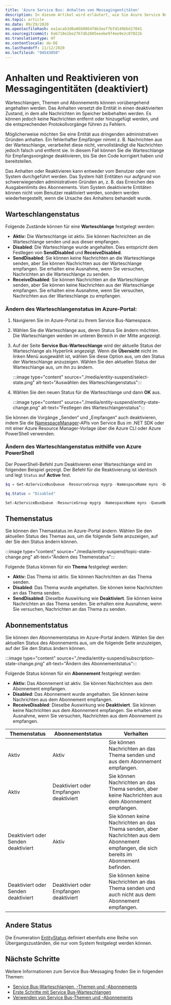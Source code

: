 ```yaml
---
title: 'Azure Service Bus: Anhalten von Messagingentitäten'
description: In diesem Artikel wird erläutert, wie Sie Azure Service Bus-Messagingentitäten (Warteschlangen, Themen und Abonnements) vorübergehend anhalten und reaktivieren.
ms.topic: article
ms.date: 09/29/2020
ms.openlocfilehash: ea1acab3d0a86b0064f8b3eef7bfd1496bd17041
ms.sourcegitcommit: 6ab718e1be2767db2605eeebe974ee9e2c07022b
ms.translationtype: HT
ms.contentlocale: de-DE
ms.lasthandoff: 11/12/2020
ms.locfileid: "94543050"
---
```

# <a name="suspend-and-reactivate-messaging-entities-disable"></a>Anhalten und Reaktivieren von Messagingentitäten (deaktiviert)

Warteschlangen, Themen und Abonnements können vorübergehend angehalten werden. Das Anhalten versetzt die Entität in einen deaktivierten Zustand, in dem alle Nachrichten im Speicher beibehalten werden. Es können jedoch keine Nachrichten entfernt oder hinzugefügt werden, und die entsprechenden Protokollvorgänge führen zu Fehlern.

Möglicherweise möchten Sie eine Entität aus dringenden administrativen Gründen anhalten. Ein fehlerhafter Empfänger nimmt z. B. Nachrichten aus der Warteschlange, verarbeitet diese nicht, vervollständigt die Nachrichten jedoch falsch und entfernt sie. In diesem Fall können Sie die Warteschlange für Empfangsvorgänge deaktivieren, bis Sie den Code korrigiert haben und bereitstellen. 

Das Anhalten oder Reaktivieren kann entweder vom Benutzer oder vom System durchgeführt werden. Das System hält Entitäten nur aufgrund von schwerwiegenden administrativen Gründen an, z. B. das Erreichen des Ausgabenlimits des Abonnements. Vom System deaktivierte Entitäten können nicht vom Benutzer reaktiviert werden, sondern werden wiederhergestellt, wenn die Ursache des Anhaltens behandelt wurde.

## <a name="queue-status"></a>Warteschlangenstatus 
Folgende Zustände können für eine **Warteschlange** festgelegt werden:

-   **Aktiv:** Die Warteschlange ist aktiv. Sie können Nachrichten an die Warteschlange senden und aus dieser empfangen. 
-   **Disabled**: Die Warteschlange wurde angehalten. Dies entspricht dem Festlegen von **SendDisabled** und **ReceiveDisabled**. 
-   **SendDisabled**: Sie können keine Nachrichten an die Warteschlange senden, aber Sie können Nachrichten aus der Warteschlange empfangen. Sie erhalten eine Ausnahme, wenn Sie versuchen, Nachrichten an die Warteschlange zu senden. 
-   **ReceiveDisabled**: Sie können Nachrichten an die Warteschlange senden, aber Sie können keine Nachrichten aus der Warteschlange empfangen. Sie erhalten eine Ausnahme, wenn Sie versuchen, Nachrichten aus der Warteschlange zu empfangen.


### <a name="change-the-queue-status-in-the-azure-portal"></a>Ändern des Warteschlangenstatus im Azure-Portal: 

1. Navigieren Sie im Azure-Portal zu Ihrem Service Bus-Namespace. 
1. Wählen Sie die Warteschlange aus, deren Status Sie ändern möchten. Die Warteschlangen werden im unteren Bereich in der Mitte angezeigt. 
1. Auf der Seite **Service Bus-Warteschlange** wird der aktuelle Status der Warteschlange als Hyperlink angezeigt. Wenn die **Übersicht** nicht im linken Menü ausgewählt ist, wählen Sie diese Option aus, um den Status der Warteschlange anzuzeigen. Wählen Sie den aktuellen Status der Warteschlange aus, um ihn zu ändern. 

    :::image type="content" source="./media/entity-suspend/select-state.png" alt-text="Auswählen des Warteschlangenstatus":::
4. Wählen Sie den neuen Status für die Warteschlange und dann **OK** aus. 

    :::image type="content" source="./media/entity-suspend/entity-state-change.png" alt-text="Festlegen des Warteschlangenstatus":::
    
Sie können die Vorgänge „Senden“ und „Empfangen“ auch deaktivieren, indem Sie die [NamespaceManager](/dotnet/api/microsoft.servicebus.namespacemanager)-APIs von Service Bus im .NET SDK oder mit einer Azure Resource Manager-Vorlage über die Azure CLI oder Azure PowerShell verwenden.

### <a name="change-the-queue-status-using-azure-powershell"></a>Ändern des Warteschlangenstatus mithilfe von Azure PowerShell
Der PowerShell-Befehl zum Deaktivieren einer Warteschlange wird im folgenden Beispiel gezeigt. Der Befehl für die Reaktivierung ist identisch und legt `Status` auf **Active** fest.

```powershell
$q = Get-AzServiceBusQueue -ResourceGroup mygrp -NamespaceName myns -QueueName myqueue

$q.Status = "Disabled"

Set-AzServiceBusQueue -ResourceGroup mygrp -NamespaceName myns -QueueName myqueue -QueueObj $q
```

## <a name="topic-status"></a>Themenstatus
Sie können den Themastatus im Azure-Portal ändern. Wählen Sie den aktuellen Status des Themas aus, um die folgende Seite anzuzeigen, auf der Sie den Status ändern können. 

:::image type="content" source="./media/entity-suspend/topic-state-change.png" alt-text="Ändern des Themenstatus":::

Folgende Status können für ein **Thema** festgelegt werden:
- **Aktiv:** Das Thema ist aktiv. Sie können Nachrichten an das Thema senden. 
- **Disabled**: Das Thema wurde angehalten. Sie können keine Nachrichten an das Thema senden. 
- **SendDisabled**: Dieselbe Auswirkung wie **Deaktiviert**. Sie können keine Nachrichten an das Thema senden. Sie erhalten eine Ausnahme, wenn Sie versuchen, Nachrichten an das Thema zu senden. 

## <a name="subscription-status"></a>Abonnementstatus
Sie können den Abonnementstatus im Azure-Portal ändern. Wählen Sie den aktuellen Status des Abonnements aus, um die folgende Seite anzuzeigen, auf der Sie den Status ändern können. 

:::image type="content" source="./media/entity-suspend/subscription-state-change.png" alt-text="Ändern des Abonnementstatus":::

Folgende Status können für ein **Abonnement** festgelegt werden:
- **Aktiv:** Das Abonnement ist aktiv. Sie können Nachrichten aus dem Abonnement empfangen.
- **Disabled**: Das Abonnement wurde angehalten. Sie können keine Nachrichten aus dem Abonnement empfangen. 
- **ReceiveDisabled**: Dieselbe Auswirkung wie **Deaktiviert**. Sie können keine Nachrichten aus dem Abonnement empfangen. Sie erhalten eine Ausnahme, wenn Sie versuchen, Nachrichten aus dem Abonnement zu empfangen.

| Themenstatus | Abonnementstatus | Verhalten | 
| ------------ | ------------------- | -------- | 
| Aktiv | Aktiv | Sie können Nachrichten an das Thema senden und aus dem Abonnement empfangen. | 
| Aktiv | Deaktiviert oder Empfangen deaktiviert | Sie können Nachrichten an das Thema senden, aber keine Nachrichten aus dem Abonnement empfangen. | 
| Deaktiviert oder Senden deaktiviert | Aktiv | Sie können keine Nachrichten an das Thema senden, aber Nachrichten aus dem Abonnement empfangen, die sich bereits im Abonnement befinden. | 
| Deaktiviert oder Senden deaktiviert | Deaktiviert oder Empfangen deaktiviert | Sie können keine Nachrichten an das Thema senden und auch nicht aus dem Abonnement empfangen. | 

## <a name="other-statuses"></a>Andere Status
Die Enumeration [EntityStatus](/dotnet/api/microsoft.servicebus.messaging.entitystatus) definiert ebenfalls eine Reihe von Übergangszuständen, die nur vom System festgelegt werden können. 


## <a name="next-steps"></a>Nächste Schritte

Weitere Informationen zum Service Bus-Messaging finden Sie in folgenden Themen:

* [Service Bus-Warteschlangen, -Themen und -Abonnements](service-bus-queues-topics-subscriptions.md)
* [Erste Schritte mit Service Bus-Warteschlangen](service-bus-dotnet-get-started-with-queues.md)
* [Verwenden von Service Bus-Themen und -Abonnements](service-bus-dotnet-how-to-use-topics-subscriptions.md)

[1]: ./media/entity-suspend/entity-state-change.png


